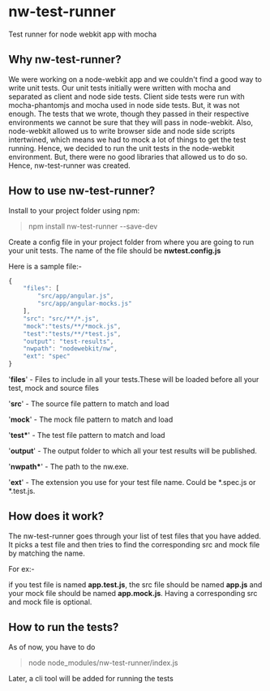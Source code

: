 # nw-test-runner
Test runner for node webkit app with mocha

Why nw-test-runner?
-------------------

We were working on a node-webkit app and we couldn't find a good way to write unit tests. Our unit tests initially were written with mocha and separated as client and node side tests. Client side tests were run with mocha-phantomjs and mocha used in node side tests. But, it was not enough. The tests that we wrote, though they passed in their respective environments we cannot be sure that they will pass in node-webkit. Also, node-webkit allowed us to write browser side and node side scripts intertwined, which means we had to mock a lot of things to get the test running. Hence, we decided to run the unit tests in the node-webkit environment. But, there were no good libraries that allowed us to do so. Hence, nw-test-runner was created.



How to use nw-test-runner?
--------------------------

Install to your project folder using npm:
> npm install nw-test-runner --save-dev

Create a config file in your project folder from where you are going to run your unit tests. The name of the file should be <B>nwtest.config.js</B>

Here is a sample file:-
```javascript
{
    "files": [
        "src/app/angular.js",
        "src/app/angular-mocks.js"
    ],
    "src": "src/**/*.js",
    "mock":"tests/**/*mock.js",
    "test":"tests/**/*test.js",
    "output": "test-results",
    "nwpath": "nodewebkit/nw",
    "ext": "spec"
}
```

'<B>files</B>' - Files to include in all your tests.These will be loaded before all your test, mock and source files

'<B>src</B>' - The source file pattern to match and load

'<B>mock</B>' - The mock file pattern to match and load

'<B>test*</B>' - The test file pattern to match and load

'<B>output</B>' - The output folder to which all your test results will be published.

'<B>nwpath*</B>' - The path to the nw.exe.

'<B>ext</B>' - The extension you use for your test file name. Could be *.spec.js or *.test.js.

How does it work?
-----------------

The nw-test-runner goes through your list of test files that you have added. It picks a test file and then tries to find the corresponding src and mock file by matching the name.

For ex:-

if you test file is named <B>app.test.js</B>, the src file should be named <B>app.js</B> and your mock file should be named <B>app.mock.js</B>. Having a corresponding src and mock file is optional.

How to run the tests?
--------------------

As of now, you have to do 
> node node_modules/nw-test-runner/index.js

Later, a cli tool will be added for running the tests



